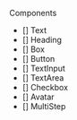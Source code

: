 Components

- [] Text
- [] Heading
- [] Box
- [] Button
- [] TextInput
- [] TextArea
- [] Checkbox
- [] Avatar
- [] MultiStep 